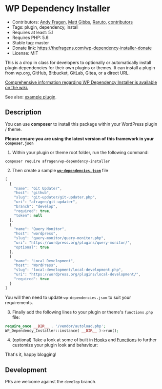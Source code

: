 # WP Dependency Installer
* Contributors: [Andy Fragen](https://github.com/afragen), [Matt Gibbs](https://github.com/mgibbs189), [Raruto](https://github.com/Raruto), [contributors](https://github.com/afragen/wp-dependency-installer/graphs/contributors)
* Tags: plugin, dependency, install
* Requires at least: 5.1
* Requires PHP: 5.6
* Stable tag: master
* Donate link: <https://thefragens.com/wp-dependency-installer-donate>
* License: MIT

This is a drop in class for developers to optionally or automatically install plugin dependencies for their own plugins or themes. It can install a plugin from wp.org, GitHub, Bitbucket, GitLab, Gitea, or a direct URL.

[Comprehensive information regarding WP Dependency Installer is available on the wiki.](https://github.com/afragen/wp-dependency-installer/wiki)

See also: [example plugin](https://github.com/afragen/wp-dependency-installer-examples).

## Description

You can use **composer** to install this package within your WordPress plugin / theme.

**Please ensure you are using the latest version of this framework in your `composer.json`**

1. Within your plugin or theme root folder, run the following command:

```shell
composer require afragen/wp-dependency-installer
```

2. Then create a sample [**`wp-dependencies.json`**](https://github.com/afragen/wp-dependency-installer/wiki/Configuration#json-config-file-format) file

```js
[
  {
    "name": "Git Updater",
    "host": "github",
    "slug": "git-updater/git-updater.php",
    "uri": "afragen/git-updater",
    "branch": "develop",
    "required": true,
    "token": null
  },
  {
    "name": "Query Monitor",
    "host": "wordpress",
    "slug": "query-monitor/query-monitor.php",
    "uri": "https://wordpress.org/plugins/query-monitor/",
    "optional": true
  },
  {
    "name": "Local Development",
    "host": "WordPress",
    "slug": "local-development/local-development.php",
    "uri": "https://wordpress.org/plugins/local-development/",
    "required": true
  }
]
```

You will then need to update `wp-dependencies.json` to suit your requirements.

3. Finally add the following lines to your plugin or theme's `functions.php` file:

```php
require_once __DIR__ . '/vendor/autoload.php';
WP_Dependency_Installer::instance( __DIR__ )->run();
```

4. (optional) Take a look at some of built in [Hooks](https://github.com/afragen/wp-dependency-installer/wiki/Actions-and-Hooks) and [Functions](https://github.com/afragen/wp-dependency-installer/wiki/Helper-Functions) to further customize your plugin look and behaviour:

That's it, happy blogging!

## Development

PRs are welcome against the `develop` branch.
